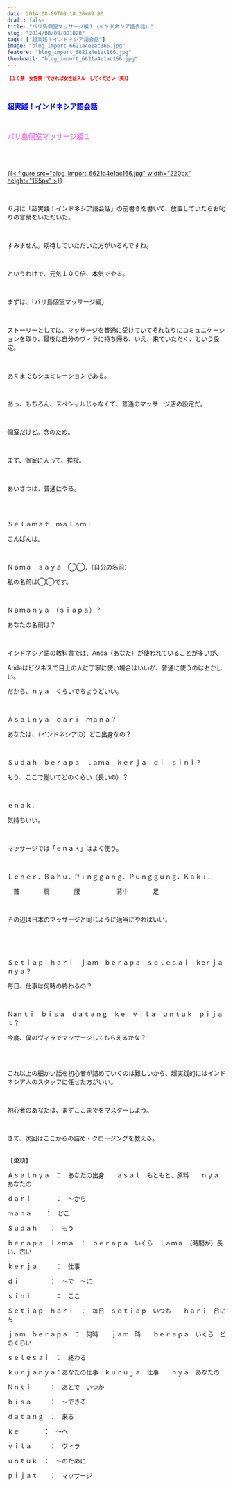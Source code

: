 ```yaml
---
date: 2014-08-09T00:18:20+09:00
draft: false
title: "バリ島個室マッサージ編１（インドネシア語会話）"
slug: "2014/08/09/001820"
tags: ["超実践！インドネシア語会話"]
image: "blog_import_6621a4e1ac166.jpg"
feature: "blog_import_6621a4e1ac166.jpg"
thumbnail: "blog_import_6621a4e1ac166.jpg"
---
```

<p><strong><font color="#ff0000" size="1">【１８禁　女性禁！できれば女性はスルーしてください（笑）】</font></strong></p><br/><p><font color="#0000ff" size="3"><strong>超実践！インドネシア語会話</strong></font></p><br/><p><font color="#ee82ee" size="3"><strong>バリ島個室マッサージ編１</strong></font></p><p><strong><font color="#ee82ee" size="3"><br/></font></strong></p><p><br/><a href="blog_import_6621a4e2f38af.jpg">{{< figure src="blog_import_6621a4e1ac166.jpg" width="220px" height="165px" >}}</a> <br/></p><br/><p>６月に「超実践！インドネシア語会話」の前書きを書いて、放置していたらお叱りの言葉をいただいた。</p><br/><p>すみません。期待していただいた方がいるんですね。</p><br/><p>というわけで、元気１００倍、本気でやる。</p><br/><p>まずは、「バリ島個室マッサージ編」</p><br/><p>ストーリーとしては、マッサージを普通に受けていてそれなりにコミュニケーションを取り、最後は自分のヴィラに持ち帰る、いえ、来ていただく、という設定。</p><br/><p>あくまでもシュミレーションである。</p><br/><p>あっ、もちろん、スペシャルじゃなくて、普通のマッサージ店の設定だ。</p><br/><p>個室だけど。念のため。</p><br/><p>まず、個室に入って、挨拶。</p><br/><p>あいさつは、普通にやる。</p><br/><br/><p>Ｓｅｌａｍａｔ　ｍａｌａｍ！</p><p>こんばんは。</p><br/><p>Ｎａｍａ　ｓａｙａ　◯◯．（自分の名前）</p><p>私の名前は◯◯です。</p><br/><p>Ｎａｍａｎｙａ　（ｓｉａｐａ）？</p><p>あなたの名前は？</p><br/><p>インドネシア語の教科書では、Anda（あなた）が使われていることが多いが、</p><p>Andaはビジネスで目上の人に丁寧に使い場合はいいが、普通に使うのはおかしい。</p><p>だから、ｎｙａ　くらいでちょうどいい。</p><br/><p>Ａｓａｌｎｙａ　ｄａｒｉ　ｍａｎａ？</p><p>あなたは、（インドネシアの）どこ出身なの？</p><br/><p>Ｓｕｄａｈ　ｂｅｒａｐａ　ｌａｍａ　ｋｅｒｊａ　ｄｉ　ｓｉｎｉ？</p><p>もう、ここで働いてどのくらい（長いの）？</p><br/><p>ｅｎａｋ．</p><p>気持ちいい。</p><br/><p>マッサージでは「ｅｎａｋ」はよく使う。</p><br/><p>Ｌｅｈｅｒ．Ｂａｈｕ．Ｐｉｎｇｇａｎｇ．Ｐｕｎｇｇｕｎｇ．Ｋａｋｉ．</p><p>　首　　　　肩　　　　腰　　　　　　背中　　　　足</p><br/><p>その辺は日本のマッサージと同じように適当にやればいい。</p><p>　</p><br/><p>Ｓｅｔｉａｐ　ｈａｒｉ　ｊａｍ　ｂｅｒａｐａ　ｓｅｌｅｓａｉ　ｋeｒｊａｎｙａ？</p><p>毎日、仕事は何時の終わるの？</p><br/><p>Ｎaｎｔｉ　ｂｉｓａ　ｄａｔａｎｇ　ｋｅ　ｖｉｌａ　ｕｎｔｕｋ　ｐｉｊａｔ？</p><p>今度、僕のヴィラでマッサージしてもらえるかな？</p><br/><br/><p>これ以上の細かい話を初心者が詰めていくのは難しいから、超実践的にはインドネシア人のスタッフに任せた方がいい。</p><br/><p>初心者のあなたは、まずここまでをマスターしよう。</p><br/><p>さて、次回はここからの詰め・クロージングを教える。<br/><br/></p><p>【単語】</p><p>Ａｓａｌｎｙａ　：　あなたの出身　　ａｓａｌ　もともと、原料　　ｎｙａ　あなたの</p><p>ｄａｒｉ　　　　：　～から</p><p>ｍａｎａ　　 ：　どこ</p><p>Ｓｕｄａｈ　　：　もう</p><p>ｂｅｒａｐａ　ｌａｍａ　：　ｂｅｒａｐａ　いくら　ｌａｍａ　（時間が）長い、古い</p><p>ｋｅｒｊａ　　　：　仕事</p><p>ｄｉ　　　　　：　～で　～に</p><p>ｓｉｎｉ　　　　：　ここ</p><p>Ｓｅｔｉａｐ　ｈａｒｉ　：　毎日　ｓｅｔｉａｐ　いつも　　ｈａｒｉ　日にち</p><p>ｊａｍ　ｂｅｒａｐａ　：　何時　　ｊａｍ　時　　ｂｅｒａｐａ　いくら　どのくらい</p><p>ｓｅｌｅｓａｉ　：　終わる</p><p>ｋｕｒｊａｎｙａ：あなたの仕事　ｋｕｒｕｊａ　仕事　　ｎｙａ　あなたの</p><p>Ｎｎｔｉ　　　：　あとで　いつか</p><p>ｂｉｓａ　　　：　～できる</p><p>ｄａｔａｎｇ　：　来る</p><p>ｋｅ　　　　：　～へ</p><p>ｖｉｌａ　　　：　ヴィラ　</p><p>ｕｎｔｕｋ　：　～のために</p><p>ｐｉｊａｔ　　：　マッサージ</p>

